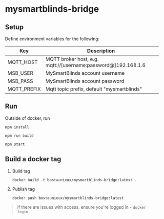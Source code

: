 # mysmartblinds-bridge

## Setup

Define environment variables for the following:

| Key          | Description                                  |
|--------------|----------------------------------------------|
| MQTT_HOST    | MQTT broker host, e.g. mqtt://[username:password@]192.168.1.6  |
| MSB_USER     | MySmartBlinds account username               |
| MSB_PASS     | MySmartBlinds account password               |
| MQTT_PREFIX  | Mqtt topic prefix, default "mysmartblinds"   |


## Run
Outside of docker, run
```
npm install

npm run build

npm start
```

## Build a docker tag

1. Build tag
	```
	docker build -t bostaunieux/mysmartblinds-bridge:latest .
	```
2. Publish tag
	```
	docker push bostaunieux/mysmartblinds-bridge:latest
	```

> If there are issues with access, ensure you're logged in - `docker login`
